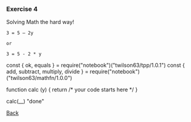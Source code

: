 <script src="https://embed.tonicdev.com" data-element-id="my-element"></script>

### Exercise 4

Solving Math the hard way!

```
3 = 5 – 2y

or

3 = 5 - 2 * y
```
<div id="my-element">
const { ok, equals } = require("notebook")("twilson63/tpp/1.0.1")
const { add, subtract, multiply, divide } = require("notebook")("twilson63/mathfn/1.0.0")

function calc (y) {
  return /* your code starts here */
}

calc(__)
"done"
</div>

[Back](/lessons/2-composing-functions)
